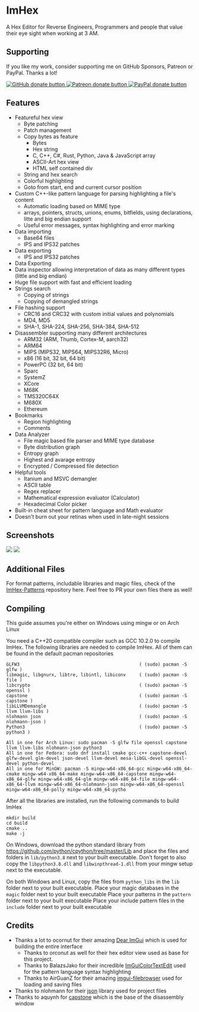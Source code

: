 # ImHex

A Hex Editor for Reverse Engineers, Programmers and people that value their eye sight when working at 3 AM.

## Supporting

If you like my work, consider supporting me on GitHub Sponsors, Patreon or PayPal. Thanks a lot!

<a href="https://github.com/sponsors/WerWolv"><img src="https://werwolv.net/assets/github_banner.png" alt="GitHub donate button" /> </a>
<a href="https://www.patreon.com/werwolv"><img src="https://c5.patreon.com/external/logo/become_a_patron_button.png" alt="Patreon donate button" /> </a>
<a href="https://werwolv.net/donate"><img src="https://werwolv.net/assets/paypal_banner.png" alt="PayPal donate button" /> </a>

## Features

- Featureful hex view
  - Byte patching
  - Patch management
  - Copy bytes as feature
    - Bytes
    - Hex string
    - C, C++, C#, Rust, Python, Java & JavaScript array
    - ASCII-Art hex view
    - HTML self contained div
  - String and hex search
  - Colorful highlighting
  - Goto from start, end and current cursor position
- Custom C++-like pattern language for parsing highlighting a file's content
  - Automatic loading based on MIME type
  - arrays, pointers, structs, unions, enums, bitfields, using declarations, litte and big endian support
  - Useful error messages, syntax highlighting and error marking
- Data importing
  - Base64 files
  - IPS and IPS32 patches
- Data exporting
  - IPS and IPS32 patches
- Data Exporting
- Data inspector allowing interpretation of data as many different types (little and big endian)
- Huge file support with fast and efficient loading
- Strings search
  - Copying of strings
  - Copying of demangled strings
- File hashing support
  - CRC16 and CRC32 with custom initial values and polynomials
  - MD4, MD5
  - SHA-1, SHA-224, SHA-256, SHA-384, SHA-512
- Disassembler supporting many different architectures
  - ARM32 (ARM, Thumb, Cortex-M, aarch32)
  - ARM64
  - MIPS (MIPS32, MIPS64, MIPS32R6, Micro)
  - x86 (16 bit, 32 bit, 64 bit)
  - PowerPC (32 bit, 64 bit)
  - Sparc
  - SystemZ
  - XCore
  - M68K
  - TMS320C64X
  - M680X
  - Ethereum
- Bookmarks
  - Region highlighting
  - Comments
- Data Analyzer
  - File magic based file parser and MIME type database
  - Byte distribution graph
  - Entropy graph
  - Highest and avarage entropy
  - Encrypted / Compressed file detection
- Helpful tools
  - Itanium and MSVC demangler
  - ASCII table
  - Regex replacer
  - Mathematical expression evaluator (Calculator)
  - Hexadecimal Color picker
- Built-in cheat sheet for pattern language and Math evaluator
- Doesn't burn out your retinas when used in late-night sessions

## Screenshots

![](https://i.imgur.com/xH7xJ4g.png)
![](https://i.imgur.com/fhVJYEa.png)

## Additional Files

For format patterns, includable libraries and magic files, check of the [ImHex-Patterns](https://github.com/WerWolv/ImHex-Patterns) repository here. Feel free to PR your own files there as well!

## Compiling

This guide assumes you're either on Windows using mingw or on Arch Linux

You need a C++20 compatible compiler such as GCC 10.2.0 to compile ImHex.
The following libraries are needed to compile ImHex. All of them can be found in the default pacman repositories
```
GLFW3                                             ( (sudo) pacman -S glfw )
libmagic, libgnurx, libtre, libintl, libiconv     ( (sudo) pacman -S file )
libcrypto                                         ( (sudo) pacman -S openssl )
capstone                                          ( (sudo) pacman -S capstone )
libLLVMDemangle                                   ( (sudo) pacman -S llvm llvm-libs )
nlohmann json                                     ( (sudo) pacman -S nlohmann-json )
Python3                                           ( (sudo) pacman -S python3 )

All in one for Arch Linux: sudo pacman -S glfw file openssl capstone llvm llvm-libs nlohmann-json python3
All in one for Fedora: sudo dnf install cmake gcc-c++ capstone-devel glfw-devel glm-devel json-devel llvm-devel mesa-libGL-devel openssl-devel python-devel
All in one for MinGW: pacman -S mingw-w64-x86_64-gcc mingw-w64-x86_64-cmake mingw-w64-x86_64-make mingw-w64-x86_64-capstone mingw-w64-x86_64-glfw mingw-w64-x86_64-glm mingw-w64-x86_64-file mingw-w64-x86_64-llvm mingw-w64-x86_64-nlohmann-json mingw-w64-x86_64-openssl mingw-w64-x86_64-polly mingw-w64-x86_64-pytho
```

After all the libraries are installed, run the following commands to build ImHex
```
mkdir build
cd build
cmake ..
make -j
```

On Windows, download the python standard library from https://github.com/python/cpython/tree/master/Lib and place the files and folders in `lib/python3.8` next to your built executable. Don't forget to also copy the `libpython3.8.dll` and `libwinpthread-1.dll` from your mingw setup next to the executable.

On both Windows and Linux, copy the files from `python_libs` in the `lib` folder next to your built executable.
Place your magic databases in the `magic` folder next to your built executable
Place your patterns in the `pattern` folder next to your built executable
Place your include pattern files in the `include` folder next to your built executable

## Credits

- Thanks a lot to ocornut for their amazing [Dear ImGui](https://github.com/ocornut/imgui) which is used for building the entire interface
  - Thanks to orconut as well for their hex editor view used as base for this project.
  - Thanks to BalazsJako for their incredible [ImGuiColorTextEdit](https://github.com/BalazsJako/ImGuiColorTextEdit) used for the pattern language syntax highlighting
  - Thanks to AirGuanZ for their amazing [imgui-filebrowser](https://github.com/AirGuanZ/imgui-filebrowser) used for loading and saving files
- Thanks to nlohmann for their [json](https://github.com/nlohmann/json) library used for project files
- Thanks to aquynh for [capstone](https://github.com/aquynh/capstone) which is the base of the disassembly window

